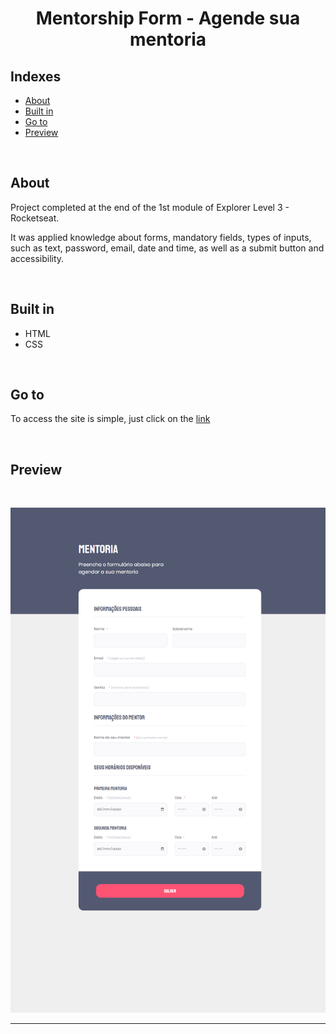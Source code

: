 <h1 align="center">
Mentorship Form - Agende sua mentoria
</h1>

## Indexes

- [About](#about)
- [Built in](#built_in)
- [Go to](#go_to)
- [Preview](#preview)

<br>

## About <a name = "about"></a>

Project completed at the end of the 1st module of Explorer Level 3 - Rocketseat.

It was applied knowledge about forms, mandatory fields, types of inputs, such as text, password, email, date and time, as well as a submit button and accessibility.

<br>

## Built in <a name = "built_in"></a>

- HTML
- CSS

<br>

## Go to <a name = "go_to"></a>

To access the site is simple, just click on the <a href = "https://mentorship-form.vercel.app">link</a>

<br>

## Preview <a name = "preview"></a>

<br>

![Preview](image/mentorship-form.vercel.app.png)

<hr>